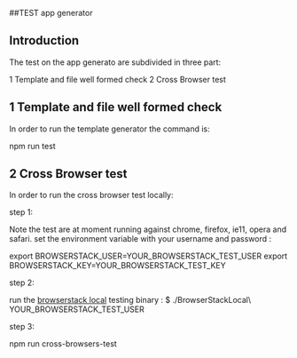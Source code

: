 ##TEST app generator

## Introduction

The test on the app generato are subdivided in three part:

1 Template and file well formed check 
2 Cross Browser test

## 1 Template and file well formed check 

In order to run the template generator the command is:

npm run test 

## 2 Cross Browser test

In order to run the cross browser test locally:

step 1:

Note the test are at moment running against chrome, firefox, ie11, opera and safari.
set the environment variable with your username and password :

export BROWSERSTACK_USER=YOUR_BROWSERSTACK_TEST_USER
export BROWSERSTACK_KEY=YOUR_BROWSERSTACK_TEST_KEY

step 2:

run the [browserstack local](https://www.browserstack.com/local-testing) testing binary :
$ ./BrowserStackLocal\ YOUR_BROWSERSTACK_TEST_USER

step 3:

npm run cross-browsers-test
